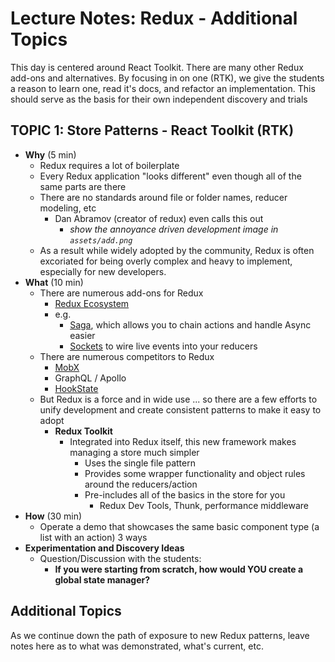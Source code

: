 # Lecture Notes: Redux - Additional Topics

This day is centered around React Toolkit. There are many other Redux add-ons and alternatives. By focusing in on one (RTK), we give the students a reason to learn one, read it's docs, and refactor an implementation. This should serve as the basis for their own independent discovery and trials

## TOPIC 1: Store Patterns  - React Toolkit (RTK)

- **Why** (5 min)
  - Redux requires a lot of boilerplate
  - Every Redux application "looks different" even though all of the same parts are there
  - There are no standards around file or folder names, reducer modeling, etc
    - Dan Abramov (creator of redux) even calls this out
      - *show the annoyance driven development image in `assets/add.png`*
  - As a result while widely adopted by the community, Redux is often excoriated for being overly complex and heavy to implement, especially for new developers.
- **What** (10 min)
  - There are numerous add-ons for Redux
    - [Redux Ecosystem](https://redux.js.org/introduction/ecosystem)
    - e.g.
      - [Saga](https://redux-saga.js.org/), which allows you to chain actions and handle Async easier
      - [Sockets](https://github.com/itaylor/redux-socket.io) to wire live events into your reducers
  - There are numerous competitors to Redux
    - [MobX](https://mobx.js.org)
    - GraphQL / Apollo
    - [HookState](https://hookstate.js.org/)
  - But Redux is a force and in wide use ... so there are a few efforts to unify development and create consistent patterns to make it easy to adopt
    - **Redux Toolkit**
      - Integrated into Redux itself, this new framework makes managing a store much simpler
        - Uses the single file pattern
        - Provides some wrapper functionality and object rules around the reducers/action
        - Pre-includes all of the basics in the store for you
          - Redux Dev Tools, Thunk, performance middleware
- **How** (30 min)
  - Operate a demo that showcases the same basic component type (a list with an action) 3 ways
- **Experimentation and Discovery Ideas**
  - Question/Discussion with the students:
    - **If you were starting from scratch, how would YOU create a global state manager?**

## Additional Topics

As we continue down the path of exposure to new Redux patterns, leave notes here as to what was demonstrated, what's current, etc.
